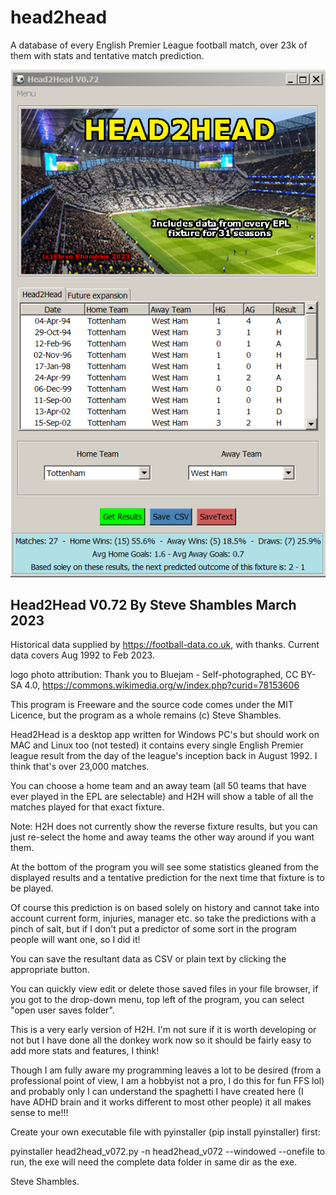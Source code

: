 # head2head

A database of every English Premier League football match, over 23k of them with stats and tentative match prediction.

![Alt Text](https://github.com/Steve-Shambles/head2head/blob/main/h2h-0.72-screenshot1.png)

Head2Head V0.72 By Steve Shambles March 2023
---------------------------------------------
Historical data supplied by https://football-data.co.uk, with thanks. Current data covers Aug 1992 to Feb 2023.

logo photo attribution: Thank you to Bluejam - Self-photographed, CC BY-SA 4.0, https://commons.wikimedia.org/w/index.php?curid=78153606

This program is Freeware and the source code comes under the MIT Licence, but the program as a whole remains (c) Steve Shambles.

Head2Head is a desktop app written for Windows PC's but should work on MAC and Linux too (not tested)
it contains every single English Premier league result from the day of the league's inception back in August 1992.
I think that's over 23,000 matches.

You can choose a home team and an away team (all 50 teams that have ever played in the EPL are selectable) 
and H2H will show a table of all the matches played for that exact fixture.

Note: H2H does not currently show the reverse fixture results, but you can just re-select the home and away teams
the other way around if you want them.

At the bottom of the program you will see some statistics gleaned from the displayed results and a tentative prediction
for the next time that fixture is to be played.

Of course this prediction is on based solely on history and cannot take into account current form, injuries, manager etc.
so take the predictions with a pinch of salt, but if I don't put a predictor of some sort in the program people will want one, so I did it!

You can save the resultant data as CSV or plain text by clicking the appropriate button.

You can quickly view edit or delete those saved files in your file browser, if you got to the drop-down menu,
top left of the program, you can select "open user saves folder".

This is a very early version of H2H. I'm not sure if it is worth developing or not but I have done all the donkey work now 
so it should be fairly easy to add more stats and features, I think!

Though I am fully aware my programming leaves a lot to be desired (from a professional point of view, I am a hobbyist not a pro,
I do this for fun FFS lol) and probably only I can understand the spaghetti I have created here (I have ADHD brain and it works 
different to most other people) it all makes sense to me!!!


Create your own executable file with pyinstaller (pip install pyinstaller) first:

pyinstaller head2head_v072.py -n head2head_v072 --windowed --onefile
to run, the exe will need the complete data folder in same dir as the exe.


Steve Shambles.
